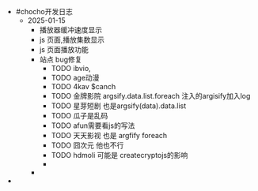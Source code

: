 - #chocho开发日志
	- 2025-01-15
		- 播放器缓冲速度显示
		- js 页面,播放集数显示
		- js 页面播放功能
		- 站点 bug修复
			- TODO ibvio,
			- TODO age动漫
			- TODO 4kav $canch
			- TODO 金牌影院 argsify.data.list.foreach 注入的argisify加入log
			- TODO 星芽短剧 也是argsify(data).data.list
			- TODO 瓜子是乱码
			- TODO afun需要看js的写法
			- TODO 天天影视 也是 argfify foreach
			- TODO 囧次元 他也不行
			- TODO hdmoli 可能是 createcryptojs的影响
			-
		-
-